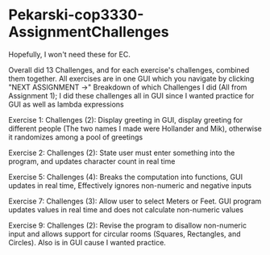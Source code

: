 # Pekarski-cop3330-AssignmentChallenges
Hopefully, I won't need these for EC.

Overall did 13 Challenges, and for each exercise's challenges, combined them together. All exercises are in one GUI which you navigate by clicking "NEXT ASSIGNMENT ->"
Breakdown of which Challenges I did (All from Assignment 1); I did these challenges all in GUI since I wanted practice for GUI as well as lambda expressions

Exercise 1: 
Challenges (2): Display greeting in GUI, display greeting for different people (The two names I made were Hollander and Mik), otherwise it randomizes among a pool of greetings

Exercise 2:
Challenges (2): State user must enter something into the program, and updates character count in real time

Exercise 5:
Challenges (4): Breaks the computation into functions, GUI updates in real time, Effectively ignores non-numeric and negative inputs

Exercise 7:
Challenges (3): Allow user to select Meters or Feet. GUI program updates values in real time and does not calculate non-numeric values

Exercise 9:
Challenges (2): Revise the program to disallow non-numeric input and allows support for circular rooms (Squares, Rectangles, and Circles). Also is in GUI cause I wanted practice.
